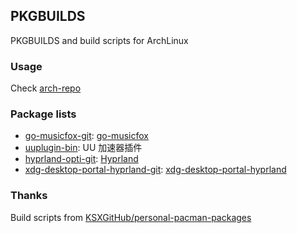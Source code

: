 ## PKGBUILDS

PKGBUILDS and build scripts for ArchLinux

### Usage

Check [arch-repo](https://github.com/xzsk2/arch-repo)

### Package lists

- [go-musicfox-git](pkgbuilds/go-musicfox-git): [go-musicfox](https://github.com/go-musicfox/go-musicfox)
- [uuplugin-bin](pkgbuilds/uuplugin-bin): UU 加速器插件
- [hyprland-opti-git](pkgbuilds/hyprland-opti-git): [Hyprland](https://github.com/hyprwm/Hyprland)
- [xdg-desktop-portal-hyprland-git](pkgbuilds/xdg-desktop-portal-hyprland-git): [xdg-desktop-portal-hyprland](https://github.com/hyprwm/xdg-desktop-portal-hyprland)

### Thanks

Build scripts from [KSXGitHub/personal-pacman-packages](https://github.com/KSXGitHub/personal-pacman-packages)


